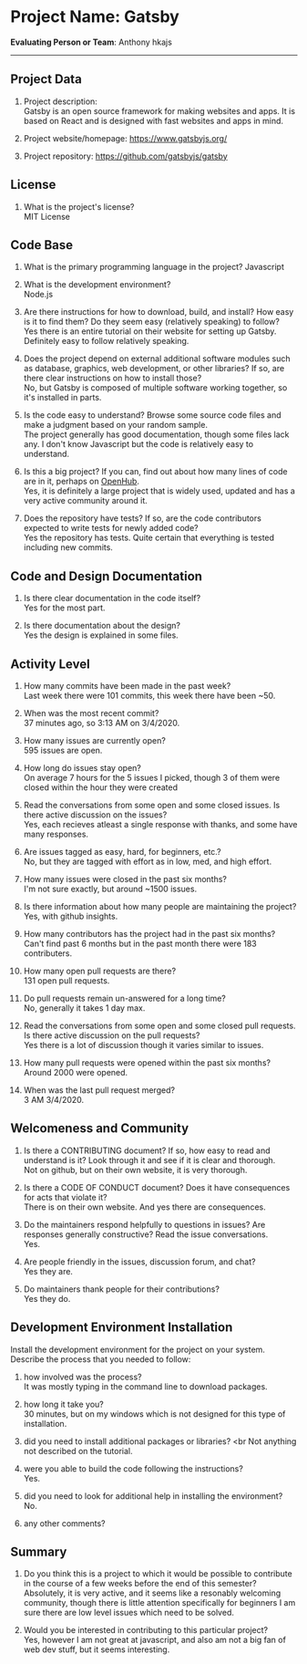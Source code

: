 # Project Name:  Gatsby 



**Evaluating Person or Team**:
	Anthony hkajs

---

## Project Data

1. Project description: <br>
	Gatsby is an open source framework for making websites and apps. It is based on React and is designed with fast websites and apps in mind.

2. Project website/homepage:
	https://www.gatsbyjs.org/

3. Project repository:
	https://github.com/gatsbyjs/gatsby



## License

1. What is the project's license? <br>
	MIT License



## Code Base


1. What is the primary programming language in the project?
	Javascript

2. What is the development environment? <br>
	Node.js

3. Are there instructions for how to download, build, and install? How easy is it
to find them? Do they seem easy (relatively speaking) to follow? <br>
	Yes there is an entire tutorial on their website for setting up Gatsby. Definitely easy to follow relatively speaking.

4. Does the project depend on external additional software modules such as
database,  graphics, web development, or other libraries? If so, are there clear instructions on how to install those? <br>
	No, but Gatsby is composed of multiple software working together, so it's installed in parts.
	
5. Is the code easy to understand? Browse some source code files and make
a judgment based on your random sample. <br>
	The project generally has good documentation, though some files lack any. I don't know Javascript but the code is relatively easy to understand.

6. Is this a big project? If you can, find out about how many lines of code
are in it, perhaps on [OpenHub](https://www.openhub.net/). <br>
	Yes, it is definitely a large project that is widely used, updated and has a very active community around it.

7. Does the repository have tests? If so, are the code contributors expected to write tests for newly added code? <br>
	Yes the repository has tests. Quite certain that everything is tested including new commits.


## Code and Design Documentation
1. Is there clear documentation in the code itself? <br>
	Yes for the most part.
	
2. Is there documentation about the design?  <br>
	Yes the design is explained in some files.

## Activity Level


1. How many commits have been made in the past week? <br>
	Last week there were 101 commits, this week there have been ~50.

2. When was the most recent commit? <br>
	37 minutes ago, so 3:13 AM on 3/4/2020.

3. How many issues are currently open? <br>
	595 issues are open.
	
4. How long do issues stay open? <br>
	On average 7 hours for the 5 issues I picked, though 3 of them were closed within the hour they were created
	
5. Read the conversations from some open and some closed issues. Is there active discussion on the issues? <br>
	Yes, each recieves atleast a single response with thanks, and some have many responses.
	
6. Are issues tagged as easy, hard, for beginners, etc.? <br>
	No, but they are tagged with effort as in low, med, and high effort.
	
7. How many issues were closed in the past six months? <br>
	I'm not sure exactly, but around ~1500 issues.
	
8. Is there information about how many people are maintaining the project? <br>
	Yes, with github insights.
	
9. How many contributors has the project had in the past six months? <br>
	Can't find past 6 months but in the past month there were 183 contributers.

10. How many open pull requests are there? <br>
	131 open pull requests.
	
11. Do pull requests remain un-answered for a long time? <br>
	No, generally it takes 1 day max.

12. Read the conversations from some open and some closed pull requests.  Is there active discussion on the pull requests? <br>
	Yes there is a lot of discussion though it varies similar to issues.
	
13. How many pull requests were opened within the past six months? <br>
	Around 2000 were opened.
	
14. When was the last  pull request  merged? <br>
	3 AM 3/4/2020.

## Welcomeness and Community

1. Is there a CONTRIBUTING document? If so, how easy to read and understand is it?
Look through it and see if it is clear and thorough. <br>
	Not on github, but on their own website, it is very thorough.

2. Is there a CODE OF CONDUCT document? Does it have consequences for acts that
violate it? <br>
	There is on their own website. And yes there are consequences.

3. Do the maintainers respond helpfully to questions in issues?
Are responses generally constructive? Read the issue conversations. <br>
	Yes.

4. Are people friendly in the issues, discussion forum, and chat? <br>
	Yes they are.

5. Do maintainers thank people for their contributions? <br>
	Yes they do.

## Development Environment Installation

Install the development environment for the project on your system.
Describe the process that you needed to follow:

1. how involved was the process? <br>
	It was mostly typing in the command line to download packages.

2. how long it take you? <br>
	30 minutes, but on my windows which is not designed for this type of installation.

3. did you need to install additional packages or libraries? <br
	Not anything not described on the tutorial.

4. were you able to build the code following the instructions? <br>
	Yes.
	
5. did you need to look for additional help in installing the environment? <br>
	No.

6. any other comments? <br>




## Summary
1. Do you think  this is a project to which it would be possible to contribute
in the course of a few weeks before the end of this semester? <br>
	Absolutely, it is very active, and it seems like a resonably welcoming community, though there is little attention specifically for beginners I am sure there are low level issues which need to be solved.

2. Would you be interested in contributing to this particular project? <br>
	Yes, however I am not great at javascript, and also am not a big fan of web dev stuff, but it seems interesting.
